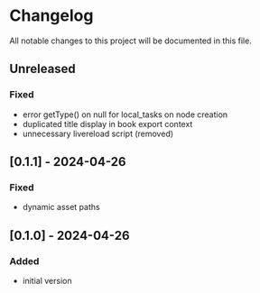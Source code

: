 # Changelog

All notable changes to this project will be documented in this file.

## Unreleased

### Fixed

- error getType() on null for local_tasks on node creation
- duplicated title display in book export context
- unnecessary livereload script (removed)

## [0.1.1] - 2024-04-26

### Fixed

- dynamic asset paths

## [0.1.0] - 2024-04-26

### Added

- initial version
